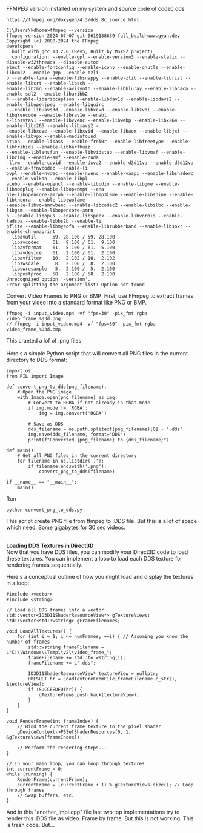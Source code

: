 FFMPEG version installed on my system and source code of codec dds

```
https://ffmpeg.org/doxygen/4.3/dds_8c_source.html
```

```
C:\Users\kdhome>ffmpeg --version
ffmpeg version 2024-07-07-git-0619138639-full_build-www.gyan.dev Copyright (c) 2000-2024 the FFmpeg
developers
  built with gcc 13.2.0 (Rev5, Built by MSYS2 project)
  configuration: --enable-gpl --enable-version3 --enable-static --disable-w32threads --disable-autod
etect --enable-fontconfig --enable-iconv --enable-gnutls --enable-libxml2 --enable-gmp --enable-bzli
b --enable-lzma --enable-libsnappy --enable-zlib --enable-librist --enable-libsrt --enable-libssh --
enable-libzmq --enable-avisynth --enable-libbluray --enable-libcaca --enable-sdl2 --enable-libaribb2
4 --enable-libaribcaption --enable-libdav1d --enable-libdavs2 --enable-libopenjpeg --enable-libquirc
 --enable-libuavs3d --enable-libxevd --enable-libzvbi --enable-libqrencode --enable-librav1e --enabl
e-libsvtav1 --enable-libvvenc --enable-libwebp --enable-libx264 --enable-libx265 --enable-libxavs2 -
-enable-libxeve --enable-libxvid --enable-libaom --enable-libjxl --enable-libvpx --enable-mediafound
ation --enable-libass --enable-frei0r --enable-libfreetype --enable-libfribidi --enable-libharfbuzz
--enable-liblensfun --enable-libvidstab --enable-libvmaf --enable-libzimg --enable-amf --enable-cuda
-llvm --enable-cuvid --enable-dxva2 --enable-d3d11va --enable-d3d12va --enable-ffnvcodec --enable-li
bvpl --enable-nvdec --enable-nvenc --enable-vaapi --enable-libshaderc --enable-vulkan --enable-libpl
acebo --enable-opencl --enable-libcdio --enable-libgme --enable-libmodplug --enable-libopenmpt --ena
ble-libopencore-amrwb --enable-libmp3lame --enable-libshine --enable-libtheora --enable-libtwolame -
-enable-libvo-amrwbenc --enable-libcodec2 --enable-libilbc --enable-libgsm --enable-libopencore-amrn
b --enable-libopus --enable-libspeex --enable-libvorbis --enable-ladspa --enable-libbs2b --enable-li
bflite --enable-libmysofa --enable-librubberband --enable-libsoxr --enable-chromaprint
  libavutil      59. 28.100 / 59. 28.100
  libavcodec     61.  9.100 / 61.  9.100
  libavformat    61.  5.100 / 61.  5.100
  libavdevice    61.  2.100 / 61.  2.100
  libavfilter    10.  2.102 / 10.  2.102
  libswscale      8.  2.100 /  8.  2.100
  libswresample   5.  2.100 /  5.  2.100
  libpostproc    58.  2.100 / 58.  2.100
Unrecognized option '-version'.
Error splitting the argument list: Option not found
```

Convert Video Frames to PNG or BMP: First, use FFmpeg to extract frames from your video into a standard format like PNG or BMP.

```
ffmpeg -i input_video.mp4 -vf "fps=30" -pix_fmt rgba video_frame_%03d.png
// ffmpeg -i input_video.mp4 -vf "fps=30" -pix_fmt rgba video_frame_%03d.bmp
```

This craeted a lof of .png files
<br /><br />
Here's a simple Python script that will convert all PNG files in the current directory to DDS format:

```
import os
from PIL import Image

def convert_png_to_dds(png_filename):
    # Open the PNG image
    with Image.open(png_filename) as img:
        # Convert to RGBA if not already in that mode
        if img.mode != 'RGBA':
            img = img.convert('RGBA')
        
        # Save as DDS
        dds_filename = os.path.splitext(png_filename)[0] + '.dds'
        img.save(dds_filename, format='DDS')
        print(f"Converted {png_filename} to {dds_filename}")

def main():
    # Get all PNG files in the current directory
    for filename in os.listdir('.'):
        if filename.endswith('.png'):
            convert_png_to_dds(filename)

if __name__ == "__main__":
    main()
```
Run
```
python convert_png_to_dds.py
```
This script create PNG file from ffmpeg to .DDS file. But this is a lot of space which need. Some gigabytes for 30 sec videos.
<br /> <br />

<b>Loading DDS Textures in Direct3D </b> <br />
Now that you have DDS files, you can modify your Direct3D code to load these textures. You can implement a loop to load each DDS texture for rendering frames sequentially.

Here's a conceptual outline of how you might load and display the textures in a loop:

```
#include <vector>
#include <string>

// Load all DDS frames into a vector
std::vector<ID3D11ShaderResourceView*> gTextureViews;
std::vector<std::wstring> gFrameFilenames;

void LoadAllTextures() {
    for (int i = 1; i <= numFrames; ++i) { // Assuming you know the number of frames
        std::wstring frameFilename = L"C:\\Windows\\Temp\\v2\\video_frame_";
        frameFilename += std::to_wstring(i);
        frameFilename += L".dds";
        
        ID3D11ShaderResourceView* textureView = nullptr;
        HRESULT hr = LoadTextureFromFile(frameFilename.c_str(), &textureView);
        if (SUCCEEDED(hr)) {
            gTextureViews.push_back(textureView);
        }
    }
}

void RenderFrame(int frameIndex) {
    // Bind the current frame texture to the pixel shader
    gDeviceContext->PSSetShaderResources(0, 1, &gTextureViews[frameIndex]);
    
    // Perform the rendering steps...
}

// In your main loop, you can loop through textures
int currentFrame = 0;
while (running) {
    RenderFrame(currentFrame);
    currentFrame = (currentFrame + 1) % gTextureViews.size(); // Loop through frames
    // Swap buffers, etc.
}
```

And in this "another_impl.cpp" file last two top implementations try to render this .DDS file as video. Frame by frame. But this is not working. This is trash code. But... 
